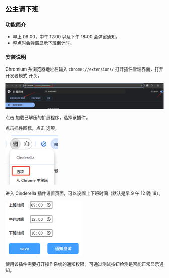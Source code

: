 ## 公主请下班

### 功能简介

- 早上 09:00，中午 12:00 以及下午 18:00 会弹窗通知。
- 整点时会弹窗显示下班倒计时。

### 安装说明

Chromium 系浏览器地址栏输入 `chrome://extensions/` 打开插件管理界面，打开 <kbd>开发者模式</kbd> 开关，

![](assets/chrome-extension.png)

点击 <kbd>加载已解压的扩展程序</kbd>，选择该插件。

点击插件图标，点击 <kbd>选项</kbd>，

![image-20250624115613482](assets/image-20250624115613482.png)

进入 Cinderella 插件设置页面，可以设置上下班时间（默认是早 9 午 12 晚 18）。

![image-20250624120026579](assets/image-20250624120026579.png)

使用该插件需要打开操作系统的通知权限，可通过测试按钮检测是否能正常显示通知。

